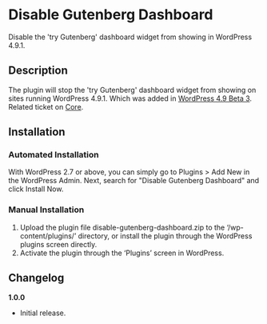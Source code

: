 # Disable Gutenberg Dashboard
Disable the 'try Gutenberg' dashboard widget from showing in WordPress 4.9.1.

## Description

The plugin will stop the 'try Gutenberg' dashboard widget from showing on sites running WordPress 4.9.1. Which was added in [WordPress 4.9 Beta 3](https://wordpress.org/news/2017/10/wordpress-4-9-beta-3/). Related ticket on [Core](https://core.trac.wordpress.org/ticket/41316).

## Installation


### Automated Installation

With WordPress 2.7 or above, you can simply go to Plugins > Add New in the WordPress Admin. Next, search for "Disable Gutenberg Dashboard" and click Install Now. 

### Manual Installation

1. Upload the plugin file disable-gutenberg-dashboard.zip to the ‘/wp-content/plugins/’ directory, or install the plugin through the WordPress plugins screen directly.
2. Activate the plugin through the ‘Plugins’ screen in WordPress.

## Changelog

**1.0.0**
* Initial release.
